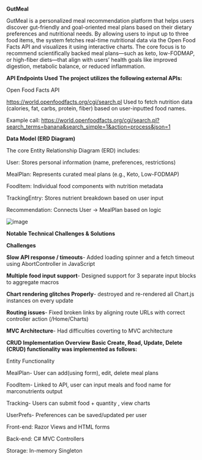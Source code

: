 **GutMeal**

  GutMeal is a personalized meal recommendation platform that helps users discover gut-friendly and goal-oriented meal plans based on their dietary preferences and nutritional needs. 
  By allowing users to input up to three food items, the system fetches real-time nutritional data via the Open Food Facts API and visualizes it using interactive charts. 
  The core focus is to recommend scientifically backed meal plans—such as keto, low-FODMAP, or high-fiber diets—that align with users’ health goals like improved digestion, metabolic balance, or reduced inflammation.



**API Endpoints Used**
**The project utilizes the following external APIs:**

  Open Food Facts API
  
  https://world.openfoodfacts.org/cgi/search.pl
  Used to fetch nutrition data (calories, fat, carbs, protein, fiber) based on user-inputted food names.
  
  Example call:
  https://world.openfoodfacts.org/cgi/search.pl?search_terms=banana&search_simple=1&action=process&json=1



**Data Model (ERD Diagram)**

  The core Entity Relationship Diagram (ERD) includes:
  
  User: Stores personal information (name, preferences, restrictions)
  
  MealPlan: Represents curated meal plans (e.g., Keto, Low-FODMAP)
  
  FoodItem: Individual food components with nutrition metadata
  
  TrackingEntry: Stores nutrient breakdown based on user input
  
  Recommendation: Connects User → MealPlan based on logic 

![image](https://github.com/user-attachments/assets/8d065efd-1c09-4cde-8be9-9c3ad14809dc)



**Notable Technical Challenges & Solutions**

  **Challenges**
  
  **Slow API response / timeouts**- Added loading spinner and a fetch timeout using AbortController in JavaScript
  
  **Multiple food input support**- Designed support for 3 separate input blocks to aggregate macros
  
  **Chart rendering glitches Properly**- destroyed and re-rendered all Chart.js instances on every update
  
  **Routing issues**- Fixed broken links by aligning route URLs with correct controller action (/Home/Charts)
  
  **MVC Architecture**- Had difficulties coverting to MVC architecture
  


**CRUD Implementation Overview**
  **Basic Create, Read, Update, Delete (CRUD) functionality was implemented as follows:**

  Entity	  Functionality
  
  MealPlan-	User can add(using form), edit, delete meal plans
  
  FoodItem-	Linked to API, user can input meals and food name for marconutrients output
  
  Tracking-	Users can submit food + quantity , view charts 
  
  UserPrefs-	Preferences can be saved/updated per user
  
  Front-end: Razor Views and HTML forms
  
  Back-end: C# MVC Controllers
  
  Storage: In-memory Singleton



    
  










